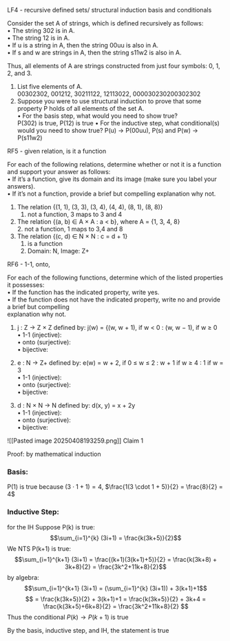 
LF4 - recursive defined sets/ structural induction basis and conditionals

Consider the set A of strings, which is defined recursively as follows:  
• The string 302 is in A.  
• The string 12 is in A.  
• If u is a string in A, then the string 00uu is also in A.  
• If s and w are strings in A, then the string s11w2 is also in A.  

Thus, all elements of A are strings constructed from just four symbols: 0, 1, 2, and 3.  

1. List five elements of A.  
00302302, 001212, 30211122, 12113022, 000030230200302302
2. Suppose you were to use structural induction to prove that some property P holds of all elements of the set A.  
	• For the basis step, what would you need to show true?  
	P(302) is true, P(12) is true
	• For the inductive step, what conditional(s) would you need to show true?
	P(u) -> P(00uu), P(s) and P(w) -> P(s11w2)


RF5 - given relation, is it a function

For each of the following relations, determine whether or not it is a function and support your answer as follows:  
• If it’s a function, give its domain and its image (make sure you label your answers).  
• If it’s not a function, provide a brief but compelling explanation why not.  

1. The relation {(1, 1), (3, 3), (3, 4), (4, 4), (8, 1), (8, 8)}  
	1. not a function, 3 maps to 3 and 4
2. The relation {(a, b) ∈ A × A : a < b}, where A = {1, 3, 4, 8}  
	2. not a function, 1 maps to 3,4 and 8
3. The relation {(c, d) ∈ N × N : c = d + 1}
	1. is a function
	2. Domain: N, Image: Z+

RF6 - 1-1, onto, 

For each of the following functions, determine which of the listed properties it possesses:  
• If the function has the indicated property, write yes.  
• If the function does not have the indicated property, write no and provide a brief but compelling  
explanation why not.  
1. j : Z → Z × Z defined by: j(w) =  {(w, w + 1), if w < 0  : (w, w − 1), if w ≥ 0  
• 1-1 (injective):  
• onto (surjective):  
• bijective:  

2. e : N → Z+ defined by: e(w) =  w + 2, if 0 ≤ w ≤ 2  : w + 1 if w ≥ 4  : 1 if w = 3  
• 1-1 (injective):  
• onto (surjective):  
• bijective:  

3. d : N × N → N defined by: d(x, y) = x + 2y  
• 1-1 (injective):  
• onto (surjective):  
• bijective:

![[Pasted image 20250408193259.png]]
Claim 1

Proof: by mathematical induction
### Basis: 
P(1) is true because $(3 \cdot 1+1) = 4$, $\frac{1(3 \cdot 1 + 5)}{2} = \frac{8}{2} = 4$

### Inductive Step:
for the IH Suppose P(k) is true:
$$\sum_{i=1}^{k} (3i+1) = \frac{k(3k+5)}{2}$$
We NTS P(k+1) is true:
$$\sum_{i=1}^{k+1} (3i+1) = \frac{(k+1)(3(k+1)+5)}{2} = \frac{k(3k+8) + 3k+8}{2} = \frac{3k^2+11k+8}{2}$$
by algebra: 
$$\sum_{i=1}^{k+1} (3i+1) = (\sum_{i=1}^{k} (3i+1)) + 3(k+1)+1$$
$$
= \frac{k(3k+5)}{2} + 3(k+1)+1 = \frac{k(3k+5)}{2} + 3k+4 = \frac{k(3k+5)+6k+8}{2} = \frac{3k^2+11k+8}{2}
$$
Thus the conditional $P(k) \to P(k+1)$ is true

By the basis, inductive step, and IH, the statement is true
